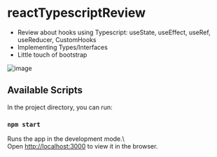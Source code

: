 # reactTypescriptReview

- Review about hooks using Typescript: useState, useEffect, useRef, useReducer, CustomHooks
- Implementing Types/Interfaces
- Little touch of bootstrap

![image](https://github.com/doncarmone/reactTypescriptReview/assets/95723822/1d119948-5503-497c-8e3f-edf4b4d251c9)

  
## Available Scripts

In the project directory, you can run:

### `npm start`

Runs the app in the development mode.\  
Open [http://localhost:3000](http://localhost:3000) to view it in the browser.


